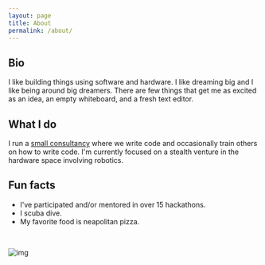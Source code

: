 ```yaml
---
layout: page
title: About
permalink: /about/
---
```


## Bio

I like building things using software and hardware. I like dreaming big and I like being around big dreamers. There are few things that get me as excited as an idea, an empty whiteboard, and a fresh text editor. 

## What I do

I run a [small consultancy](https://www.thenorthstarlabs.com) where we write code and occasionally train others on how to write code. I'm currently focused on a stealth venture in the hardware space involving robotics.

## Fun facts

* I've participated and/or mentored in over 15 hackathons. 
* I scuba dive.
* My favorite food is neapolitan pizza.

<br/>

![img](http://i.imgur.com/vpvRCg7.png)
